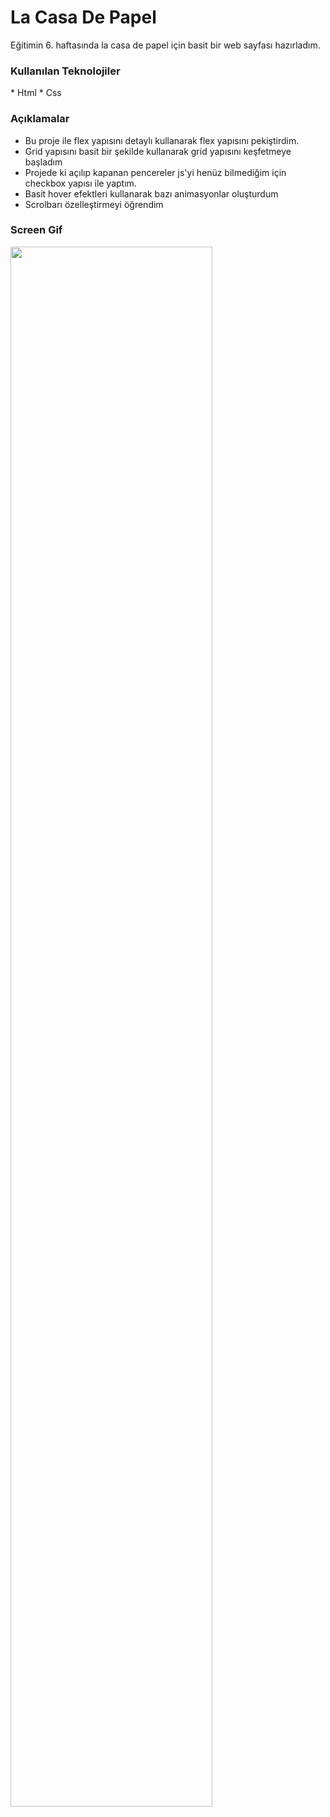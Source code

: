 # La Casa De Papel
Eğitimin 6. haftasında la casa de papel için basit bir web sayfası hazırladım.
<h3>Kullanılan Teknolojiler</h3>
* Html 
* Css

<h3>Açıklamalar</h3>
<ul>
<li>Bu proje ile flex yapısını detaylı kullanarak flex yapısını pekiştirdim. </li>
<li>Grid yapısını basit bir şekilde  kullanarak grid yapısını keşfetmeye başladım </li>
<li>Projede ki açılıp kapanan pencereler js'yi henüz bilmediğim için checkbox yapısı ile yaptım.</li>
<li>Basit hover efektleri kullanarak bazı animasyonlar oluşturdum</li>
<li>Scrolbarı özelleştirmeyi öğrendim </li>
</ul>
<h3>Screen Gif</h3>
<img width=80% src="images/screen.gif">

